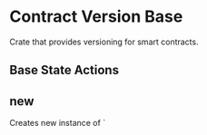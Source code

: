 # Contract Version Base

Crate that provides versioning for smart contracts.

## Base State Actions

## new
Creates new instance of `